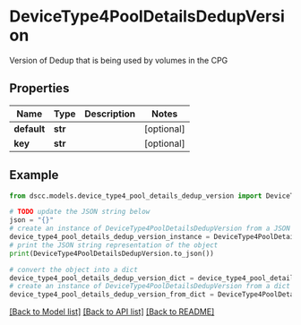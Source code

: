 # DeviceType4PoolDetailsDedupVersion

Version of Dedup that is being used by volumes in the CPG

## Properties

Name | Type | Description | Notes
------------ | ------------- | ------------- | -------------
**default** | **str** |  | [optional] 
**key** | **str** |  | [optional] 

## Example

```python
from dscc.models.device_type4_pool_details_dedup_version import DeviceType4PoolDetailsDedupVersion

# TODO update the JSON string below
json = "{}"
# create an instance of DeviceType4PoolDetailsDedupVersion from a JSON string
device_type4_pool_details_dedup_version_instance = DeviceType4PoolDetailsDedupVersion.from_json(json)
# print the JSON string representation of the object
print(DeviceType4PoolDetailsDedupVersion.to_json())

# convert the object into a dict
device_type4_pool_details_dedup_version_dict = device_type4_pool_details_dedup_version_instance.to_dict()
# create an instance of DeviceType4PoolDetailsDedupVersion from a dict
device_type4_pool_details_dedup_version_from_dict = DeviceType4PoolDetailsDedupVersion.from_dict(device_type4_pool_details_dedup_version_dict)
```
[[Back to Model list]](../README.md#documentation-for-models) [[Back to API list]](../README.md#documentation-for-api-endpoints) [[Back to README]](../README.md)


